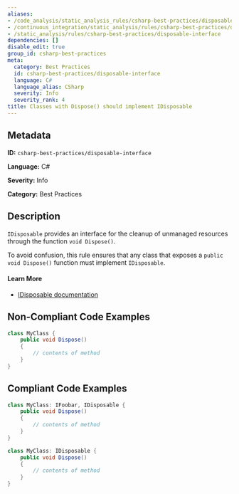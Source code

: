 ```yaml
---
aliases:
- /code_analysis/static_analysis_rules/csharp-best-practices/disposable-interface
- /continuous_integration/static_analysis/rules/csharp-best-practices/disposable-interface
- /static_analysis/rules/csharp-best-practices/disposable-interface
dependencies: []
disable_edit: true
group_id: csharp-best-practices
meta:
  category: Best Practices
  id: csharp-best-practices/disposable-interface
  language: C#
  language_alias: CSharp
  severity: Info
  severity_rank: 4
title: Classes with Dispose() should implement IDisposable
---
```

<!--  SOURCED FROM https://github.com/DataDog/datadog-static-analyzer-rule-docs -->


## Metadata
**ID:** `csharp-best-practices/disposable-interface`

**Language:** C#

**Severity:** Info

**Category:** Best Practices

## Description
`IDisposable` provides an interface for the cleanup of unmanaged resources through the function `void Dispose()`.

To avoid confusion, this rule ensures that any class that exposes a `public void Dispose()` function must implement `IDisposable`.

#### Learn More

 - [IDisposable documentation](https://learn.microsoft.com/en-us/dotnet/api/system.idisposable?view=net-8.0)

## Non-Compliant Code Examples
```csharp
class MyClass {
    public void Dispose()
    {
        // contents of method
    }
}
```

## Compliant Code Examples
```csharp
class MyClass: IFoobar, IDisposable {
    public void Dispose()
    {
        // contents of method
    }
}
```

```csharp
class MyClass: IDisposable {
    public void Dispose()
    {
        // contents of method
    }
}
```
